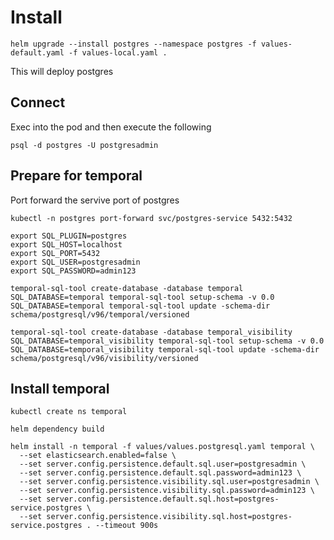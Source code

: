 # Install

```shell
helm upgrade --install postgres --namespace postgres -f values-default.yaml -f values-local.yaml .
```

This will deploy postgres

##  Connect

Exec into the pod and then execute the following

```shell
psql -d postgres -U postgresadmin
```

##  Prepare for temporal

Port forward the servive port of postgres

```shell
kubectl -n postgres port-forward svc/postgres-service 5432:5432
```

```shell
export SQL_PLUGIN=postgres
export SQL_HOST=localhost
export SQL_PORT=5432
export SQL_USER=postgresadmin
export SQL_PASSWORD=admin123

temporal-sql-tool create-database -database temporal
SQL_DATABASE=temporal temporal-sql-tool setup-schema -v 0.0
SQL_DATABASE=temporal temporal-sql-tool update -schema-dir schema/postgresql/v96/temporal/versioned

temporal-sql-tool create-database -database temporal_visibility
SQL_DATABASE=temporal_visibility temporal-sql-tool setup-schema -v 0.0
SQL_DATABASE=temporal_visibility temporal-sql-tool update -schema-dir schema/postgresql/v96/visibility/versioned
```

## Install temporal

```shell
kubectl create ns temporal

helm dependency build

helm install -n temporal -f values/values.postgresql.yaml temporal \
  --set elasticsearch.enabled=false \
  --set server.config.persistence.default.sql.user=postgresadmin \
  --set server.config.persistence.default.sql.password=admin123 \
  --set server.config.persistence.visibility.sql.user=postgresadmin \
  --set server.config.persistence.visibility.sql.password=admin123 \
  --set server.config.persistence.default.sql.host=postgres-service.postgres \
  --set server.config.persistence.visibility.sql.host=postgres-service.postgres . --timeout 900s
```  